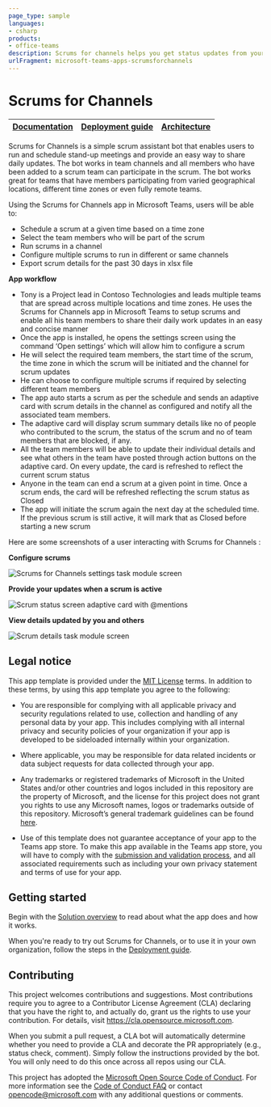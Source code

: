 ```yaml
---
page_type: sample
languages:
- csharp
products:
- office-teams
description: Scrums for channels helps you get status updates from your team in channel scope
urlFragment: microsoft-teams-apps-scrumsforchannels
---
```


# Scrums for Channels

| [Documentation](https://github.com/OfficeDev/microsoft-teams-apps-scrumsforchannels/wiki/Home) | [Deployment guide](https://github.com/OfficeDev/microsoft-teams-apps-scrumsforchannels/wiki/Deployment-Guide) | [Architecture](https://github.com/OfficeDev/microsoft-teams-apps-scrumsforchannels/wiki/Solution-Overview) |
| ---- | ---- | ---- |

Scrums for Channels is a simple scrum assistant bot that enables users to run and schedule stand-up meetings and provide an easy way to share daily updates. The bot works in team channels and all members who have been added to a scrum team can participate in the scrum.
The bot works great for teams that have members participating from varied geographical locations, different time zones or even fully remote teams. 

Using the Scrums for Channels app in Microsoft Teams, users will be able to:
 -  Schedule a scrum at a given time based on a time zone 
 -  Select the team members who will be part of the scrum
 -  Run scrums in a channel
 -  Configure multiple scrums to run in different or same channels
 -  Export scrum details for the past 30 days in xlsx file

 **App workflow**

-	Tony is a Project lead in Contoso Technologies and leads multiple teams that are spread across multiple locations and time zones. He uses the Scrums for Channels app in Microsoft Teams to setup scrums and enable all his team members to share their daily work updates in an easy and concise manner
-	Once the app is installed, he opens the settings screen using the command ‘Open settings’ which will allow him to configure a scrum
-	He will select the required team members, the start time of the scrum, the time zone in which the scrum will be initiated and the channel for scrum updates 
-	He can choose to configure multiple scrums if required by selecting different team members
-	The app auto starts a scrum as per the schedule and sends an adaptive card with scrum details in the channel as configured and notify all the associated team members. 
-	The adaptive card will display scrum summary details like no of people who contributed to the scrum, the status of the scrum and no of team members that are blocked, if any. 
-	All the team members will be able to update their individual details and see what others in the team have posted through action buttons on the adaptive card. On every update, the card is refreshed to reflect the current scrum status
-	Anyone in the team can end a scrum at a given point in time. Once a scrum ends, the card will be refreshed reflecting the scrum status as Closed
-	The app will initiate the scrum again the next day at the scheduled time. If the previous scrum is still active, it will mark that as Closed before starting a new scrum


Here are some screenshots of a user interacting with Scrums for Channels :

**Configure scrums**

![Scrums for Channels settings task module screen](https://github.com/OfficeDev/microsoft-teams-apps-scrumsforchannels/wiki/Images/SettingsScreen.png)

**Provide your updates when a scrum is active**

![Scrum status screen adaptive card with @mentions](https://github.com/OfficeDev/microsoft-teams-apps-scrumsforchannels/wiki/Images/ScrumStatus.png)


**View details updated by you and others**

![Scrum details task module screen](https://github.com/OfficeDev/microsoft-teams-apps-scrumsforchannels/wiki/Images/ScrumDetails.png)

## Legal notice

This app template is provided under the [MIT License](https://github.com/OfficeDev/microsoft-teams-apps-scrumsforchannels/blob/master/LICENSE) terms.  In addition to these terms, by using this app template you agree to the following:

-	You are responsible for complying with all applicable privacy and security regulations related to use, collection and handling of any personal data by your app.  This includes complying with all internal privacy and security policies of your organization if your app is developed to be sideloaded internally within your organization.

-	Where applicable, you may be responsible for data related incidents or data subject requests for data collected through your app.

-	Any trademarks or registered trademarks of Microsoft in the United States and/or other countries and logos included in this repository are the property of Microsoft, and the license for this project does not grant you rights to use any Microsoft names, logos or trademarks outside of this repository.  Microsoft’s general trademark guidelines can be found [here](https://www.microsoft.com/en-us/legal/intellectualproperty/trademarks/usage/general.aspx).

-	Use of this template does not guarantee acceptance of your app to the Teams app store.  To make this app available in the Teams app store, you will have to comply with the [submission and validation process](https://docs.microsoft.com/en-us/microsoftteams/platform/concepts/deploy-and-publish/appsource/publish), and all associated requirements such as including your own privacy statement and terms of use for your app.

## Getting started

Begin with the [Solution overview](https://github.com/OfficeDev/microsoft-teams-apps-scrumsforchannels/wiki/Solution-overview) to read about what the app does and how it works.

When you're ready to try out Scrums for Channels, or to use it in your own organization, follow the steps in the [Deployment guide](https://github.com/OfficeDev/microsoft-teams-apps-scrumsforchannels/wiki/Deployment-Guide).

## Contributing

This project welcomes contributions and suggestions.  Most contributions require you to agree to a
Contributor License Agreement (CLA) declaring that you have the right to, and actually do, grant us
the rights to use your contribution. For details, visit https://cla.opensource.microsoft.com.

When you submit a pull request, a CLA bot will automatically determine whether you need to provide
a CLA and decorate the PR appropriately (e.g., status check, comment). Simply follow the instructions
provided by the bot. You will only need to do this once across all repos using our CLA.

This project has adopted the [Microsoft Open Source Code of Conduct](https://opensource.microsoft.com/codeofconduct/).
For more information see the [Code of Conduct FAQ](https://opensource.microsoft.com/codeofconduct/faq/) or
contact [opencode@microsoft.com](mailto:opencode@microsoft.com) with any additional questions or comments.
